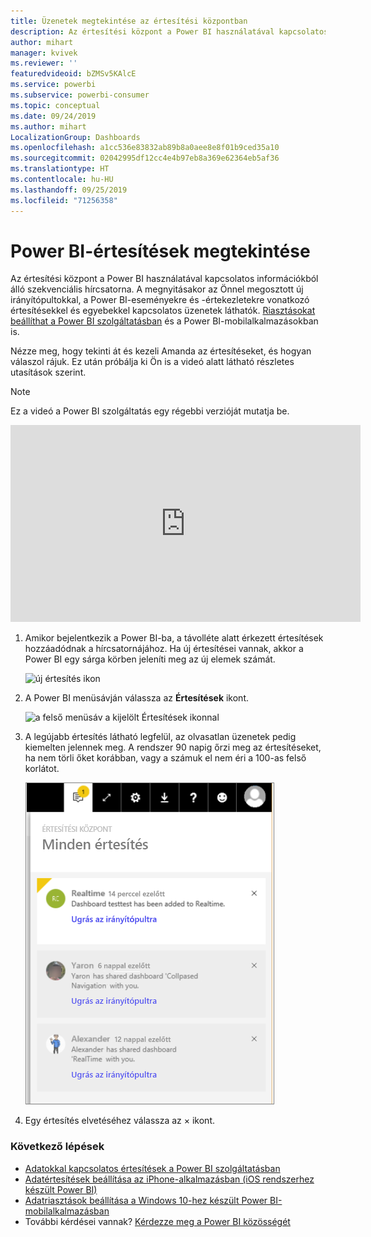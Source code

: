 ```yaml
---
title: Üzenetek megtekintése az értesítési központban
description: Az értesítési központ a Power BI használatával kapcsolatos információkból álló szekvenciális hírcsatorna.
author: mihart
manager: kvivek
ms.reviewer: ''
featuredvideoid: bZMSv5KAlcE
ms.service: powerbi
ms.subservice: powerbi-consumer
ms.topic: conceptual
ms.date: 09/24/2019
ms.author: mihart
LocalizationGroup: Dashboards
ms.openlocfilehash: a1cc536e83832ab89b8a0aee8e8f01b9ced35a10
ms.sourcegitcommit: 02042995df12cc4e4b97eb8a369e62364eb5af36
ms.translationtype: HT
ms.contentlocale: hu-HU
ms.lasthandoff: 09/25/2019
ms.locfileid: "71256358"
---
```

# <a name="view-power-bi-notifications"></a>Power BI-értesítések megtekintése
Az értesítési központ a Power BI használatával kapcsolatos információkból álló szekvenciális hírcsatorna. A megnyitásakor az Önnel megosztott új irányítópultokkal, a Power BI-eseményekre és -értekezletekre vonatkozó értesítésekkel és egyebekkel kapcsolatos üzenetek láthatók. [Riasztásokat beállíthat a Power BI szolgáltatásban](end-user-alerts.md) és a Power BI-mobilalkalmazásokban is.

Nézze meg, hogy tekinti át és kezeli Amanda az értesítéseket, és hogyan válaszol rájuk. Ez után próbálja ki Ön is a videó alatt látható részletes utasítások szerint.    

> [!NOTE]
> Ez a videó a Power BI szolgáltatás egy régebbi verzióját mutatja be. 

<iframe width="560" height="315" src="https://www.youtube.com/embed/bZMSv5KAlcE" frameborder="0" allowfullscreen></iframe>


1. Amikor bejelentkezik a Power BI-ba, a távolléte alatt érkezett értesítések hozzáadódnak a hírcsatornájához. Ha új értesítései vannak, akkor a Power BI egy sárga körben jeleníti meg az új elemek számát.
   
   ![új értesítés ikon](./media/end-user-notification-center/power-bi-new-notification.png)
2. A Power BI menüsávján válassza az **Értesítések** ikont.
   
   ![a felső menüsáv a kijelölt Értesítések ikonnal](./media/end-user-notification-center/power-bi-notifications-icon.png)
3. A legújabb értesítés látható legfelül, az olvasatlan üzenetek pedig kiemelten jelennek meg. A rendszer 90 napig őrzi meg az értesítéseket, ha nem törli őket korábban, vagy a számuk el nem éri a 100-as felső korlátot.
   
   ![Értesítési központ](./media/end-user-notification-center/power-bi-notification-center.png)
4. Egy értesítés elvetéséhez válassza az × ikont.

### <a name="next-steps"></a>Következő lépések
* [Adatokkal kapcsolatos értesítések a Power BI szolgáltatásban](end-user-alerts.md)
* [Adatértesítések beállítása az iPhone-alkalmazásban (iOS rendszerhez készült Power BI)](mobile/mobile-set-data-alerts-in-the-mobile-apps.md)
* [Adatriasztások beállítása a Windows 10-hez készült Power BI-mobilalkalmazásban](mobile/mobile-set-data-alerts-in-the-mobile-apps.md)
* További kérdései vannak? [Kérdezze meg a Power BI közösségét](http://community.powerbi.com/)

